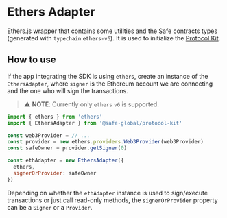 # Ethers Adapter

Ethers.js wrapper that contains some utilities and the Safe contracts types (generated with `typechain` `ethers-v6`). It is used to initialize the [Protocol Kit](https://github.com/safe-global/safe-core-sdk/tree/main/packages/protocol-kit).

## How to use

If the app integrating the SDK is using `ethers`, create an instance of the `EthersAdapter`, where `signer` is the Ethereum account we are connecting and the one who will sign the transactions.

> :warning: **NOTE**: Currently only `ethers` `v6` is supported.

```js
import { ethers } from 'ethers'
import { EthersAdapter } from '@safe-global/protocol-kit'

const web3Provider = // ...
const provider = new ethers.providers.Web3Provider(web3Provider)
const safeOwner = provider.getSigner(0)

const ethAdapter = new EthersAdapter({
  ethers,
  signerOrProvider: safeOwner
})
```

Depending on whether the `ethAdapter` instance is used to sign/execute transactions or just call read-only methods, the `signerOrProvider` property can be a `Signer` or a `Provider`.
